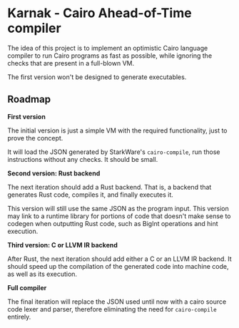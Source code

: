 # Karnak - Cairo Ahead-of-Time compiler

The idea of this project is to implement an optimistic Cairo language compiler
to run Cairo programs as fast as possible, while ignoring the checks that are
present in a full-blown VM.

The first version won't be designed to generate executables.

## Roadmap

**First version**

The initial version is just a simple VM with the required functionality, just to
prove the concept.

It will load the JSON generated by StarkWare's `cairo-compile`, run those
instructions without any checks. It should be small. 

**Second version: Rust backend**

The next iteration should add a Rust backend. That is, a backend that generates
Rust code, compiles it, and finally executes it.

This version will still use the same JSON as the program input. This version may
link to a runtime library for portions of code that doesn't make sense to
codegen when outputting Rust code, such as BigInt operations and hint execution.

**Third version: C or LLVM IR backend**

After Rust, the next iteration should add either a C or an LLVM IR backend. It
should speed up the compilation of the generated code into machine code, as well
as its execution.

**Full compiler**

The final iteration will replace the JSON used until now with a cairo source
code lexer and parser, therefore eliminating the need for `cairo-compile` entirely.
